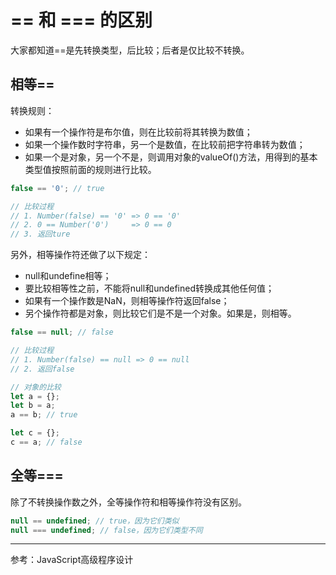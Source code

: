 # == 和 === 的区别

大家都知道==是先转换类型，后比较；后者是仅比较不转换。

## 相等==

转换规则：

- 如果有一个操作符是布尔值，则在比较前将其转换为数值；
- 如果一个操作数时字符串，另一个是数值，在比较前把字符串转为数值；
- 如果一个是对象，另一个不是，则调用对象的valueOf()方法，用得到的基本类型值按照前面的规则进行比较。

```js
false == '0'; // true

// 比较过程
// 1. Number(false) == '0' => 0 == '0'
// 2. 0 == Number('0')     => 0 == 0 
// 3. 返回ture
```

另外，相等操作符还做了以下规定：

- null和undefine相等；
- 要比较相等性之前，不能将null和undefined转换成其他任何值；
- 如果有一个操作数是NaN，则相等操作符返回false；
- 另个操作符都是对象，则比较它们是不是一个对象。如果是，则相等。

```js
false == null; // false

// 比较过程
// 1. Number(false) == null => 0 == null
// 2. 返回false
```

```js
// 对象的比较
let a = {};
let b = a;
a == b; // true

let c = {};
c == a; // false
```

## 全等===

除了不转换操作数之外，全等操作符和相等操作符没有区别。

```js
null == undefined; // true，因为它们类似
null === undefined; // false，因为它们类型不同
```

---

参考：JavaScript高级程序设计